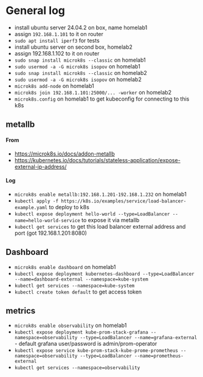 # General log
- install ubuntu server 24.04.2 on box, name homelab1
- assign `192.168.1.101` to it on router
- `sudo apt install iperf3` for tests
- install ubuntu server on second box, homelab2
- assign 192.168.1.102 to it on router
- `sudo snap install microk8s --classic` on homelab1
- `sudo usermod -a -G microk8s isopov` on homelab1
- `sudo snap install microk8s --classic` on homelab2
- `sudo usermod -a -G microk8s isopov` on homelab2
- `microk8s add-node` on homelab1
- `microk8s join 192.168.1.101:25000/... -worker` on homelab2
- `microk8s.config` on homelab1 to get kubeconfig for connecting to this k8s
## metallb
#### From 
- https://microk8s.io/docs/addon-metallb 
- https://kubernetes.io/docs/tutorials/stateless-application/expose-external-ip-address/
#### Log
- `microk8s enable metallb:192.168.1.201-192.168.1.232` on homelab1
- `kubectl apply -f https://k8s.io/examples/service/load-balancer-example.yaml` to deploy to k8s
- `kubectl expose deployment hello-world --type=LoadBalancer --name=hello-world-service` to expose it via metallb
- `kubectl get services` to get this load balancer external address and port (got 192.168.1.201:8080)
## Dashboard
- `microk8s enable dashboard` on homelab1
- `kubectl expose deployment kubernetes-dashboard --type=LoadBalancer --name=dashboard-external --namespace=kube-system`
- `kubectl get services --namespace=kube-system`
- `kubectl create token default` to get access token
## metrics
- `microk8s enable observability` on homelab1
- `kubectl expose deployment kube-prom-stack-grafana --namespace=observability --type=LoadBalancer --name=grafana-external` - default grafana user/password is admin/prom-operator
- `kubectl expose service kube-prom-stack-kube-prome-prometheus --namespace=observability --type=LoadBalancer --name=prometheus-external`
- `kubectl get services --namespace=observability`